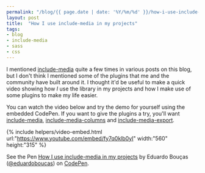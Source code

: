 ```yaml
---
permalink: "/blog/{{ page.date | date: '%Y/%m/%d' }}/how-i-use-include-media.html"
layout: post
title:  "How I use include-media in my projects"
tags:
- blog
- include-media
- sass
- css
---
```

I mentioned [include-media](http://include-media.com) quite a few times in various posts on this blog, but I don't think I mentioned some of the plugins that me and the community have built around it. I thought it'd be useful to make a quick video showing how *I* use the library in my projects and how I make use of some plugins to make my life easier.<!--more-->

You can watch the video below and try the demo for yourself using the embedded CodePen. If you want to give the plugins a try, you'll want [include-media](https://github.com/eduardoboucas/include-media), [include-media-columns](https://github.com/eduardoboucas/include-media-columns) and [include-media-export](https://github.com/eduardoboucas/include-media-export).

{% include helpers/video-embed.html url:"https://www.youtube.com/embed/fy7q0klb0yI" width:"560" height:"315" %}

<p data-height="361" data-theme-id="0" data-slug-hash="eBbByj" data-default-tab="result" data-user="eduardoboucas" data-embed-version="2" data-pen-title="How I use include-media in my projects" class="codepen">See the Pen <a href="http://codepen.io/eduardoboucas/pen/eBbByj/">How I use include-media in my projects</a> by Eduardo Bouças (<a href="http://codepen.io/eduardoboucas">@eduardoboucas</a>) on <a href="http://codepen.io">CodePen</a>.</p>
<script async src="https://production-assets.codepen.io/assets/embed/ei.js"></script>